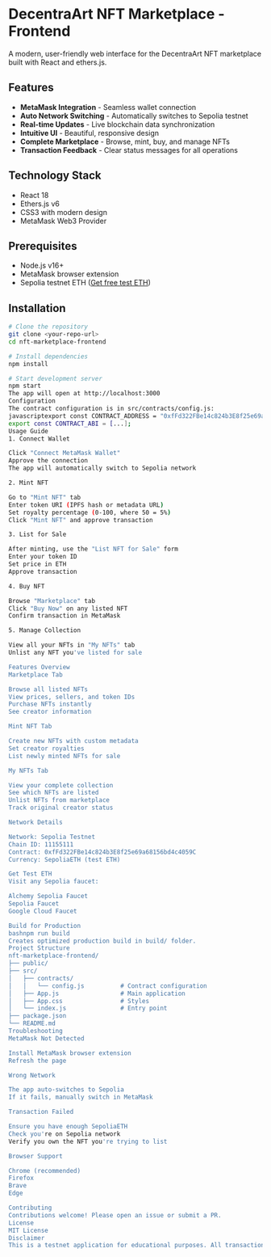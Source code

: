 # DecentraArt NFT Marketplace - Frontend

A modern, user-friendly web interface for the DecentraArt NFT marketplace built with React and ethers.js.

## Features

- **MetaMask Integration** - Seamless wallet connection
- **Auto Network Switching** - Automatically switches to Sepolia testnet
- **Real-time Updates** - Live blockchain data synchronization
- **Intuitive UI** - Beautiful, responsive design
- **Complete Marketplace** - Browse, mint, buy, and manage NFTs
- **Transaction Feedback** - Clear status messages for all operations

## Technology Stack

- React 18
- Ethers.js v6
- CSS3 with modern design
- MetaMask Web3 Provider

## Prerequisites

- Node.js v16+
- MetaMask browser extension
- Sepolia testnet ETH ([Get free test ETH](https://sepoliafaucet.com))

## Installation
```bash
# Clone the repository
git clone <your-repo-url>
cd nft-marketplace-frontend

# Install dependencies
npm install

# Start development server
npm start
The app will open at http://localhost:3000
Configuration
The contract configuration is in src/contracts/config.js:
javascriptexport const CONTRACT_ADDRESS = "0xfFd322FBe14c824b3E8f25e69a68156bd4c4059C";
export const CONTRACT_ABI = [...];
Usage Guide
1. Connect Wallet

Click "Connect MetaMask Wallet"
Approve the connection
The app will automatically switch to Sepolia network

2. Mint NFT

Go to "Mint NFT" tab
Enter token URI (IPFS hash or metadata URL)
Set royalty percentage (0-100, where 50 = 5%)
Click "Mint NFT" and approve transaction

3. List for Sale

After minting, use the "List NFT for Sale" form
Enter your token ID
Set price in ETH
Approve transaction

4. Buy NFT

Browse "Marketplace" tab
Click "Buy Now" on any listed NFT
Confirm transaction in MetaMask

5. Manage Collection

View all your NFTs in "My NFTs" tab
Unlist any NFT you've listed for sale

Features Overview
Marketplace Tab

Browse all listed NFTs
View prices, sellers, and token IDs
Purchase NFTs instantly
See creator information

Mint NFT Tab

Create new NFTs with custom metadata
Set creator royalties
List newly minted NFTs for sale

My NFTs Tab

View your complete collection
See which NFTs are listed
Unlist NFTs from marketplace
Track original creator status

Network Details

Network: Sepolia Testnet
Chain ID: 11155111
Contract: 0xfFd322FBe14c824b3E8f25e69a68156bd4c4059C
Currency: SepoliaETH (test ETH)

Get Test ETH
Visit any Sepolia faucet:

Alchemy Sepolia Faucet
Sepolia Faucet
Google Cloud Faucet

Build for Production
bashnpm run build
Creates optimized production build in build/ folder.
Project Structure
nft-marketplace-frontend/
├── public/
├── src/
│   ├── contracts/
│   │   └── config.js          # Contract configuration
│   ├── App.js                 # Main application
│   ├── App.css                # Styles
│   └── index.js               # Entry point
├── package.json
└── README.md
Troubleshooting
MetaMask Not Detected

Install MetaMask browser extension
Refresh the page

Wrong Network

The app auto-switches to Sepolia
If it fails, manually switch in MetaMask

Transaction Failed

Ensure you have enough SepoliaETH
Check you're on Sepolia network
Verify you own the NFT you're trying to list

Browser Support

Chrome (recommended)
Firefox
Brave
Edge

Contributing
Contributions welcome! Please open an issue or submit a PR.
License
MIT License
Disclaimer
This is a testnet application for educational purposes. All transactions use test ETH with no real monetary value.